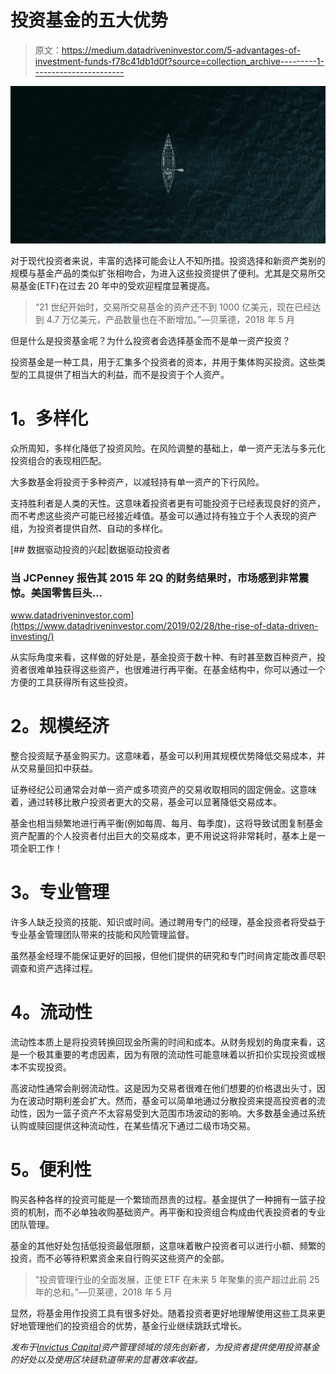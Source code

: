 # 投资基金的五大优势

> 原文：<https://medium.datadriveninvestor.com/5-advantages-of-investment-funds-f78c41db1d0f?source=collection_archive---------1----------------------->

![](img/9bc8cc43447233b3ad4078fba96959f7.png)

对于现代投资者来说，丰富的选择可能会让人不知所措。投资选择和新资产类别的规模与基金产品的类似扩张相吻合，为进入这些投资提供了便利。尤其是交易所交易基金(ETF)在过去 20 年中的受欢迎程度显著提高。

> “21 世纪开始时，交易所交易基金的资产还不到 1000 亿美元，现在已经达到 4.7 万亿美元，产品数量也在不断增加。”—贝莱德，2018 年 5 月

但是什么是投资基金呢？为什么投资者会选择基金而不是单一资产投资？

投资基金是一种工具，用于汇集多个投资者的资本，并用于集体购买投资。这些类型的工具提供了相当大的利益，而不是投资于个人资产。

# **1。多样化**

众所周知，多样化降低了投资风险。在风险调整的基础上，单一资产无法与多元化投资组合的表现相匹配。

大多数基金将投资于多种资产，以减轻持有单一资产的下行风险。

支持胜利者是人类的天性。这意味着投资者更有可能投资于已经表现良好的资产，而不考虑这些资产可能已经接近峰值。基金可以通过持有独立于个人表现的资产组，为投资者提供自然、自动的多样化。

[](https://www.datadriveninvestor.com/2019/02/28/the-rise-of-data-driven-investing/) [## 数据驱动投资的兴起|数据驱动投资者

### 当 JCPenney 报告其 2015 年 2Q 的财务结果时，市场感到非常震惊。美国零售巨头…

www.datadriveninvestor.com](https://www.datadriveninvestor.com/2019/02/28/the-rise-of-data-driven-investing/) 

从实际角度来看，这样做的好处是，基金投资于数十种、有时甚至数百种资产，投资者很难单独获得这些资产，也很难进行再平衡。在基金结构中，你可以通过一个方便的工具获得所有这些投资。

# **2。规模经济**

整合投资赋予基金购买力。这意味着，基金可以利用其规模优势降低交易成本，并从交易量回扣中获益。

证券经纪公司通常会对单一资产或多项资产的交易收取相同的固定佣金。这意味着，通过转移比散户投资者更大的交易，基金可以显著降低交易成本。

基金也相当频繁地进行再平衡(例如每周、每月、每季度)，这将导致试图复制基金资产配置的个人投资者付出巨大的交易成本，更不用说这将非常耗时，基本上是一项全职工作！

# **3。专业管理**

许多人缺乏投资的技能、知识或时间。通过聘用专门的经理，基金投资者将受益于专业基金管理团队带来的技能和风险管理监督。

虽然基金经理不能保证更好的回报，但他们提供的研究和专门时间肯定能改善尽职调查和资产选择过程。

# **4。流动性**

流动性本质上是将投资转换回现金所需的时间和成本。从财务规划的角度来看，这是一个极其重要的考虑因素，因为有限的流动性可能意味着以折扣价实现投资或根本不实现投资。

高波动性通常会削弱流动性。这是因为交易者很难在他们想要的价格退出头寸，因为在波动时期利差会扩大。然而，基金可以简单地通过分散投资来提高投资者的流动性，因为一篮子资产不太容易受到大范围市场波动的影响。大多数基金通过系统认购或赎回提供这种流动性，在某些情况下通过二级市场交易。

# **5。便利性**

购买各种各样的投资可能是一个繁琐而昂贵的过程。基金提供了一种拥有一篮子投资的机制，而不必单独收购基础资产。再平衡和投资组合构成由代表投资者的专业团队管理。

基金的其他好处包括低投资最低限额，这意味着散户投资者可以进行小额、频繁的投资，而不必等待积累资金来自行购买这些资产的全部。

> “投资管理行业的全面发展，正使 ETF 在未来 5 年聚集的资产超过此前 25 年的总和。”—贝莱德，2018 年 5 月

显然，将基金用作投资工具有很多好处。随着投资者更好地理解使用这些工具来更好地管理他们的投资组合的优势，基金行业继续跳跃式增长。

*发布于*[*Invictus Capital*](https://invictuscapital.com/)*资产管理领域的领先创新者，为投资者提供使用投资基金的好处以及使用区块链轨道带来的显著效率收益。*